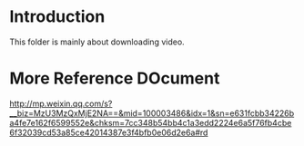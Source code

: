 # Introduction
This folder is mainly about downloading video.

# More Reference DOcument
http://mp.weixin.qq.com/s?__biz=MzU3MzQxMjE2NA==&mid=100003486&idx=1&sn=e631fcbb34226ba4fe7e162f6599552e&chksm=7cc348b54bb4c1a3edd2224e6a5f76fb4cbe6f32039cd53a85ce42014387e3f4bfb0e06d2e6a#rd
